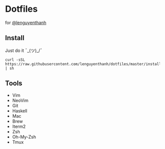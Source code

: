 # Dotfiles

for [@lenguyenthanh](https://twitter.com/lenguyenthanh)


## Install

Just do it ¯\_(ツ)_/¯
```
curl -sSL https://raw.githubusercontent.com/lenguyenthanh/dotfiles/master/install.sh | sh
```

## Tools

- Vim
- NeoVim
- Git
- Haskell
- Mac
- Brew
- Iterm2
- Zsh
- Oh-My-Zsh
- Tmux
